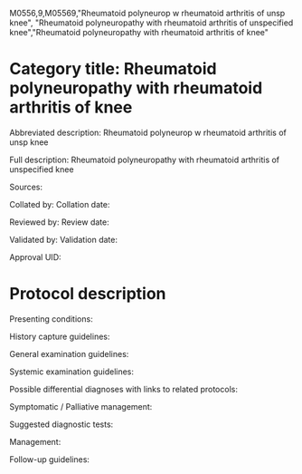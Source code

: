 M0556,9,M05569,"Rheumatoid polyneurop w rheumatoid arthritis of unsp knee", "Rheumatoid polyneuropathy with rheumatoid arthritis of unspecified knee","Rheumatoid polyneuropathy with rheumatoid arthritis of knee"
# Category title: Rheumatoid polyneuropathy with rheumatoid arthritis of knee

Abbreviated description: Rheumatoid polyneurop w rheumatoid arthritis of unsp knee

Full description: Rheumatoid polyneuropathy with rheumatoid arthritis of unspecified knee

Sources:

Collated by:
Collation date:

Reviewed by:
Review date:

Validated by:
Validation date:

Approval UID:

# Protocol description

Presenting conditions:

History capture guidelines:

General examination guidelines:

Systemic examination guidelines:

Possible differential diagnoses with links to related protocols:

Symptomatic / Palliative management:

Suggested diagnostic tests:

Management:

Follow-up guidelines:
